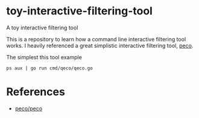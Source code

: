 # toy-interactive-filtering-tool
A toy interactive filtering tool

This is a repository to learn how a command line interactive filtering tool works. I heavily referenced a great simplistic interactive filtering tool, [peco](https://github.com/peco/peco).

The simplest this tool example
```
ps aux | go run cmd/qeco/qeco.go
```

# References
- [peco/peco](https://github.com/peco/peco)
